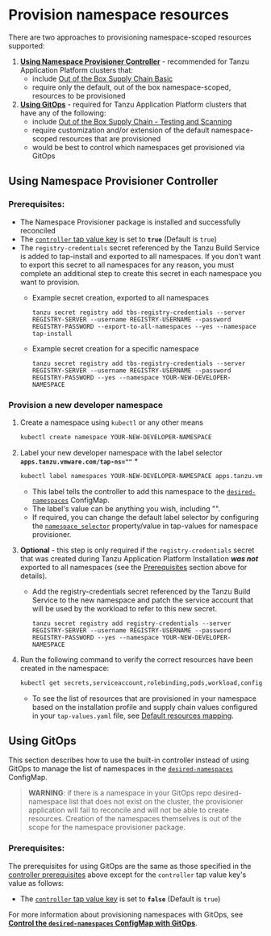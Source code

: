 # Provision namespace resources

There are two approaches to provisioning namespace-scoped resources supported:

1. [**Using Namespace Provisioner Controller**](#controller-ns-provisioning) - recommended for Tanzu
   Application Platform clusters that:
   - include [Out of the Box Supply Chain Basic](../scc/ootb-supply-chain-basic.hbs.md)
   - require only the default, out of the box namespace-scoped, resources to be provisioned
2. [**Using GitOps**](#using-gitops) - required for Tanzu Application Platform clusters that
   have any of the following:
   - include [Out of the Box Supply Chain - Testing and Scanning](../scc/ootb-supply-chain-testing-scanning.hbs.md)
   - require customization and/or extension of the default namespace-scoped resources that are provisioned
   - would be best to control which namespaces get provisioned via GitOps

## <a id="controller-ns-provisioning"></a>Using Namespace Provisioner Controller

### <a id="nps-controller-prerequisites"></a>Prerequisites:</br>

- The Namespace Provisioner package is installed and successfully reconciled
- The [`controller` tap value key](install.hbs.md#customized-installation) is set to **`true`**
  (Default is `true`)
- The `registry-credentials` secret referenced by the Tanzu Build Service is added to tap-install
  and exported to all namespaces. If you don’t want to export this secret to all namespaces for any
  reason, you must complete an additional step to create this secret in each namespace
  you want to provision.
  - Example secret creation, exported to all namespaces

    ```terminal
    tanzu secret registry add tbs-registry-credentials --server REGISTRY-SERVER --username REGISTRY-USERNAME --password REGISTRY-PASSWORD --export-to-all-namespaces --yes --namespace tap-install
    ```

  - Example secret creation for a specific namespace

    ```terminal
    tanzu secret registry add tbs-registry-credentials --server REGISTRY-SERVER --username REGISTRY-USERNAME --password REGISTRY-PASSWORD --yes --namespace YOUR-NEW-DEVELOPER-NAMESPACE
    ```

### <a id="provision-dev-namespace"></a>Provision a new developer namespace

1. Create a namespace using `kubectl` or any other means

   ```bash
   kubectl create namespace YOUR-NEW-DEVELOPER-NAMESPACE
   ```

1. Label your new developer namespace with the label selector **`apps.tanzu.vmware.com/tap-ns=""`** *

   ```bash
   kubectl label namespaces YOUR-NEW-DEVELOPER-NAMESPACE apps.tanzu.vmware.com/tap-ns=""
   ```

   - This label tells the controller to add this namespace to the
   [`desired-namespaces`](about.hbs.md#desired-ns-configmap) ConfigMap.</br>
   - The label's value can be anything you wish, including "". </br>
   - If required, you can change the default label selector by configuring the
     [`namespace_selector`](install.hbs.md#customized-install) property/value in tap-values
     for namespace provisioner.

1. **Optional** - this step is only required if the `registry-credentials` secret that was created
   during Tanzu Application Platform Installation **_was not_** exported to all namespaces (see the
   [Prerequisites](#nps-controller-prerequisites) section above for details).

   - Add the registry-credentials secret referenced by the Tanzu Build Service to the new
     namespace and patch the service account that will be used by the workload to refer to this new secret.

     ```terminal
     tanzu secret registry add registry-credentials --server REGISTRY-SERVER --username REGISTRY-USERNAME --password REGISTRY-PASSWORD --yes --namespace YOUR-NEW-DEVELOPER-NAMESPACE
     ```

1. Run the following command to verify the correct resources have been created in the namespace:

   ```bash
   kubectl get secrets,serviceaccount,rolebinding,pods,workload,configmap -n YOUR-NEW-DEVELOPER-NAMESPACE
   ```

   - To see the list of resources that are provisioned in your namespace based on the installation
     profile and supply chain values configured in your `tap-values.yaml` file, see [Default resources mapping](reference.hbs.md#default-resources-mapping).

## <a id="using-gitops"></a>Using GitOps

This section describes how to use the built-in controller instead of using GitOps to
manage the list of namespaces in the [`desired-namespaces`](about.hbs.md#desired-ns-configmap)
ConfigMap.

>**WARNING**: if there is a namespace in your GitOps repo desired-namespace list that does not
exist on the cluster, the provisioner application will fail to reconcile and will not be able to create
resources. Creation of the namespaces themselves is out of the scope for the namespace provisioner package.

### <a id="gitops-prerequisites"></a>Prerequisites:</br>

The prerequisites for using GitOps are the same as those specified in the
[controller prerequisites](#nps-controller-prerequisites) above except for the `controller`
tap value key's value as follows:

- The [`controller` tap value key](install.hbs.md#customized-install) is set to **`false`**
  (Default is `true`)

For more information about provisioning namespaces with GitOps, see [**Control the `desired-namespaces` ConfigMap with GitOps**](how-tos.hbs.md#control-desired-namespaces).
